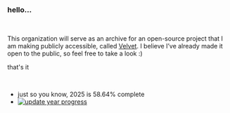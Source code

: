 ### hello...

<br/>

This organization will serve as an archive for an open-source project that I am making publicly accessible, called [Velvet](https://github.com/archangel-12/t_core). I believe I’ve already made it open to the public, so feel free to take a look :)

that's it

<br/>

- just so you know, 2025 is 58.64% complete
- [![update year progress](https://github.com/velve-t/.github/actions/workflows/main.yml/badge.svg?event=schedule)](https://github.com/velve-t/.github/actions/workflows/main.yml)